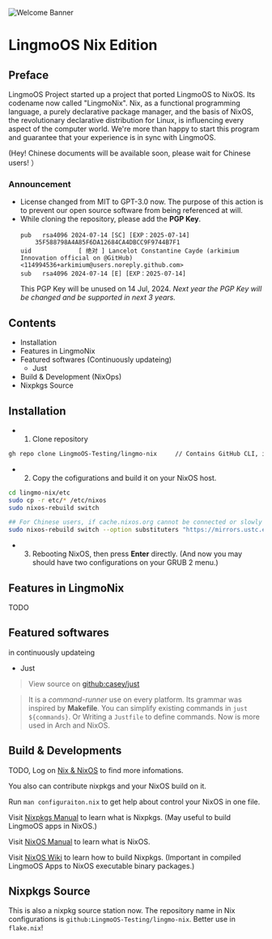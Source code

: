 ![Welcome Banner](https://github.com/user-attachments/assets/61c61e0c-edf0-4542-9423-507acc1f6ba6)

# LingmoOS Nix Edition
## Preface
LingmoOS Project started up a project that ported LingmoOS to NixOS. Its codename now called "LingmoNix". Nix, as a functional programming language, a purely declarative package manager, and the basis of NixOS, the revolutionary declarative distribution for Linux, is influencing every aspect of the computer world. We're more than happy to start this program and guarantee that your experience is in sync with LingmoOS.

(Hey! Chinese documents will be available soon, please wait for Chinese users! ）

### Announcement
- License changed from MIT to GPT-3.0 now. The purpose of this action is to prevent our open source software from being referenced at will.
- While cloning the repository, please add the **PGP Key**.
  ```
  pub   rsa4096 2024-07-14 [SC] [EXP：2025-07-14]
      35F588798A4A85F6DA12684CA4DBCC9F9744B7F1
  uid             [ 绝对 ] Lancelot Constantine Cayde (arkimium Innovation official on @GitHub) <114994536+arkimium@users.noreply.github.com>
  sub   rsa4096 2024-07-14 [E] [EXP：2025-07-14]
  ```
  This PGP Key will be unused on 14 Jul, 2024. *Next year the PGP Key will be changed and be supported in next 3 years.*
  
## Contents

- Installation
- Features in LingmoNix
- Featured softwares (Continuously updateing)
  - Just
- Build & Development (NixOps)
- Nixpkgs Source

## Installation

  - 1. Clone repository
  ```bash
  gh repo clone LingmoOS-Testing/lingmo-nix     // Contains GitHub CLI, if not, then use git.
  ``` 
  - 2. Copy the cofigurations and build it on your NixOS host.
  ```bash
  cd lingmo-nix/etc
  sudo cp -r etc/* /etc/nixos
  sudo nixos-rebuild switch

  ## For Chinese users, if cache.nixos.org cannot be connected or slowly connection, then run:
  sudo nixos-rebuild switch --option substituters "https://mirrors.ustc.edu.cn/nix-channels/store"
  ```

  - 3. Rebooting NixOS, then press **Enter** directly. (And now you may should have two configurations on your GRUB 2 menu.)

## Features in LingmoNix

TODO

## Featured softwares

in continuously updateing

   - Just

> View source on [github:casey/just](https://github.com/casey/just)
   
> It is a *command-runner* use on every platform. Its grammar was inspired by **Makefile**. You can simplify existing commands in `just ${commands}`. Or Writing a `Justfile` to define commands. Now is more used in Arch and NixOS.

## Build & Developments 

TODO, Log on [Nix & NixOS](nixos.org) to find more infomations.

You also can contribute nixpkgs and your NixOS build on it.

Run `man configuraiton.nix` to get help about control your NixOS in one file.

Visit [Nixpkgs Manual](https://nixos.org/manual/nixpkgs/stable/) to learn what is Nixpkgs. (May useful to build LingmoOS apps in NixOS.)

Visit [NixOS Manual](https://nixos.org/manual/nixos/stable) to learn what is NixOS.

Visit [NixOS Wiki](https://nixos.wiki/wiki/Nixpkgs/Create_and_debug_packages) to learn how to build Nixpkgs. (Important in compiled LingmoOS Apps to NixOS executable binary packages.)

## Nixpkgs Source
This is also a nixpkg source station now. The repository name in Nix configurations is `github:LingmoOS-Testing/lingmo-nix`. Better use in `flake.nix`!
